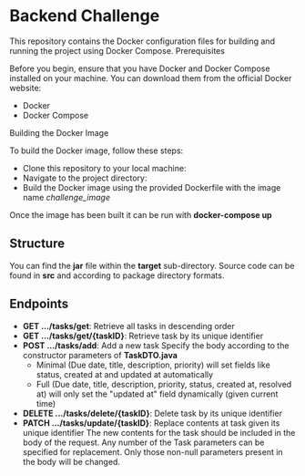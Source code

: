 # Backend Challenge

This repository contains the Docker configuration files for building and running the project using Docker Compose.
Prerequisites

Before you begin, ensure that you have Docker and Docker Compose installed on your machine. You can download them from the official Docker website:

- Docker
- Docker Compose

Building the Docker Image

To build the Docker image, follow these steps:

- Clone this repository to your local machine:
- Navigate to the project directory:
- Build the Docker image using the provided Dockerfile with the image name _challenge_image_

Once the image has been built it can be run with __docker-compose up__ 


## Structure

You can find the __jar__ file within the __target__ sub-directory. Source code can be found in __src__ and according to package directory formats.

## Endpoints
- __GET .../tasks/get__: Retrieve all tasks in descending order
- __GET .../tasks/get/{taskID}__: Retrieve task by its unique identifier
- __POST .../tasks/add__: Add a new task
  Specify the body according to the constructor parameters of __TaskDTO.java__
  - Minimal (Due date, title, description, priority) will set fields like status, created at and updated at automatically
  - Full (Due date, title, description, priority, status, created at, resolved at) will only set the "updated at" field dynamically (given current time)
- __DELETE .../tasks/delete/{taskID}__: Delete task by its unique identifier
- __PATCH .../tasks/update/{taskID}__: Replace contents at task given its unique identifier
  The new contents for the task should be included in the body of the request. Any number of the Task parameters can be specified for replacement. Only those non-null parameters present in the body will be changed.
